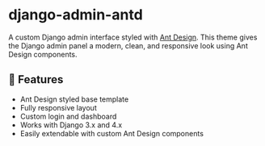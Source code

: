 # django-admin-antd
A custom Django admin interface styled with [Ant Design](https://ant.design/).   This theme gives the Django admin panel a modern, clean, and responsive look using Ant Design components.

## 🚀 Features

- Ant Design styled base template
- Fully responsive layout
- Custom login and dashboard
- Works with Django 3.x and 4.x
- Easily extendable with custom Ant Design components
